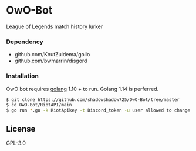 # OwO-Bot
League of Legends match history lurker 

### Dependency

  - github.com/KnutZuidema/golio
  - github.com/bwmarrin/disgord
  
  
### Installation

OwO bot requires [golang](https://golang.org/dl/) 1.10 + to run. Golang 1.14 is perferred.

```sh
$ git clone https://github.com/shadowshadow725/OwO-Bot/tree/master
$ cd OwO-Bot/RiotAPI/main
$ go run *.go -k RiotApikey -t Discord_token -u user allowed to change riot api key 
```

License
----

GPL-3.0
